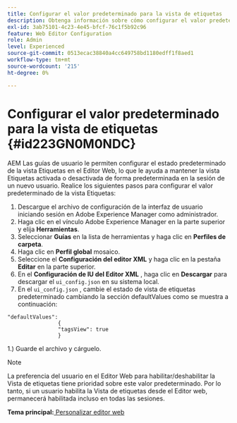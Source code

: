 ```yaml
---
title: Configurar el valor predeterminado para la vista de etiquetas
description: Obtenga información sobre cómo configurar el valor predeterminado para la vista de etiquetas
exl-id: 3ab75101-4c23-4e45-bfcf-76c1f5b92c96
feature: Web Editor Configuration
role: Admin
level: Experienced
source-git-commit: 0513ecac38840a4cc649758bd1180edff1f8aed1
workflow-type: tm+mt
source-wordcount: '215'
ht-degree: 0%

---
```


# Configurar el valor predeterminado para la vista de etiquetas {#id223GN0M0NDC}

AEM Las guías de usuario le permiten configurar el estado predeterminado de la vista Etiquetas en el Editor Web, lo que le ayuda a mantener la vista Etiquetas activada o desactivada de forma predeterminada en la sesión de un nuevo usuario. Realice los siguientes pasos para configurar el valor predeterminado de la vista Etiquetas:

1. Descargue el archivo de configuración de la interfaz de usuario iniciando sesión en Adobe Experience Manager como administrador.
1. Haga clic en el vínculo Adobe Experience Manager en la parte superior y elija **Herramientas**.
1. Seleccionar **Guías** en la lista de herramientas y haga clic en **Perfiles de carpeta**.
1. Haga clic en **Perfil global** mosaico.
1. Seleccione el **Configuración del editor XML** y haga clic en la pestaña **Editar** en la parte superior.
1. En el **Configuración de IU del Editor XML** , haga clic en **Descargar** para descargar el `ui_config.json` en su sistema local.
1. En el `ui_config.json` , cambie el estado de vista de etiquetas predeterminado cambiando la sección defaultValues como se muestra a continuación:

```
"defaultValues":
                {
                "tagsView": true
                }
```

1.) Guarde el archivo y cárguelo.

>[!NOTE]
>
> La preferencia del usuario en el Editor Web para habilitar/deshabilitar la Vista de etiquetas tiene prioridad sobre este valor predeterminado. Por lo tanto, si un usuario habilita la Vista de etiquetas desde el Editor web, permanecerá habilitada incluso en todas las sesiones.

**Tema principal:**[ Personalizar editor web](conf-web-editor.md)
